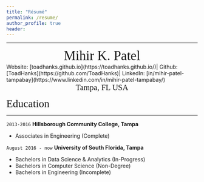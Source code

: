 ```yaml
---
title: "Résumé"
permalink: /resume/
author_profile: true
header: 
---
```

- - - -

<center><span style="font-family:Didot; font-size:2.5em;">Mihir K. Patel</span></center>
Website: [toadhanks.github.io](https://toadhanks.github.io/)|
Github: [ToadHanks](https://github.com/ToadHanks)|
LinkedIn: [in/mihir-patel-tampabay](https://www.linkedin.com/in/mihir-patel-tampabay/)
<center><span style="font-family:Didot; font-size:1.5em;">Tampa, FL USA
</span></center>

<span style="font-family:Didot; font-size:2em;">Education</span>
<br />

- - - -

`2013-2016`
__Hillsborough Community College, Tampa__

- Associates in Engineering (Complete)

`August 2016 - now`
__University of South Florida, Tampa__

- Bachelors in Data Science & Analytics (In-Progress)
- Bachelors in Computer Science (Non-Degree)
- Bachelors in Engineering (Incomplete)


